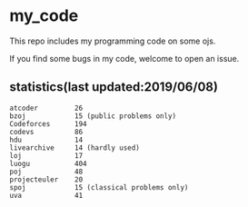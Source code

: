 # my_code

This repo includes my programming code on some ojs.

If you find some bugs in my code, welcome to open an issue.

## statistics(last updated:2019/06/08)
```
atcoder         26
bzoj            15 (public problems only)
Codeforces      194
codevs          86
hdu             14
livearchive     14 (hardly used)
loj             17
luogu           404
poj             48
projecteuler    20
spoj            15 (classical problems only)
uva             41
```
